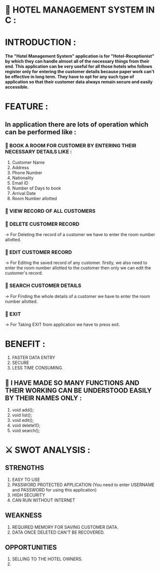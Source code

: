 # 🏨 HOTEL MANAGEMENT SYSTEM IN C :

# INTRODUCTION :
#### The "Hotel Management System" application is for "Hotel-Receptionist" by which they can handle almost all of the necessary things from their end. This application can be very useful for all those hotels who follows register only for entering the customer details because paper work can't be effective in long term. They have to opt for any such type of application so that their customer data always remain secure and easily accessible.


# FEATURE :
## In application there are lots of operation which  can be performed like :

### 💠 BOOK A ROOM FOR CUSTOMER BY ENTERING THEIR NECESSARY DETAILS LIKE :
1. Customer Name
2. Address
3. Phone Number
4. Nationality
5. Email ID
6. Number of Days to book
7. Arrival Date
8. Room Number allotted
### 💠 VIEW RECORD OF ALL CUSTOMERS

### 💠 DELETE CUSTOMER RECORD
-> For Deleting the record of a customer we have to enter the room number allotted. 

### 💠 EDIT CUSTOMER RECORD
-> For Editing the saved record of any customer. firstly, we also need to enter the room number allotted to the customer then only we can edit the customer's record.
 
### 💠 SEARCH CUSTOMER DETAILS
-> For Finding the whole details of a customer we have to enter the room number allotted.

### 💠 EXIT
-> For Taking EXIT from application we have to press exit.

# BENEFIT :
1. FASTER DATA ENTRY
2. SECURE
3. LESS TIME CONSUMING.

## 🔎 I HAVE MADE SO MANY FUNCTIONS AND THEIR WORKING CAN BE UNDERSTOOD EASILY BY THEIR NAMES ONLY :
1. void add(); 
2. void list();
3. void edit(); 
4. void delete1();
5. void search();

# ⚔️ SWOT ANALYSIS :

## STRENGTHS 
1. EASY TO USE
2. PASSWORD PROTECTED APPLICATION (You need to enter USERNAME and PASSWORD for using this application)
3. HIGH SECURITY
4. CAN RUN WITHOUT INTERNET

## WEAKNESS
1. REQUIRED MEMORY FOR SAVING CUSTOMER DATA.
2. DATA ONCE DELETED CAN'T BE RECOVERED.

## OPPORTUNITIES
1. SELLING TO THE HOTEL OWNERS.
2. 
